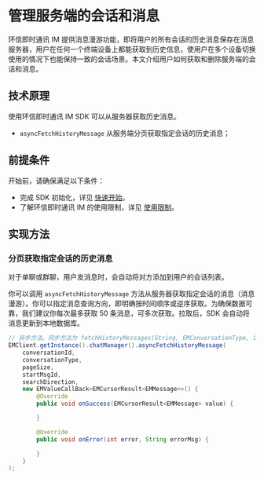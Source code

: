 # 管理服务端的会话和消息

<Toc />

环信即时通讯 IM 提供消息漫游功能，即将用户的所有会话的历史消息保存在消息服务器，用户在任何一个终端设备上都能获取到历史信息，使用户在多个设备切换使用的情况下也能保持一致的会话场景。本文介绍用户如何获取和删除服务端的会话和消息。


## 技术原理

使用环信即时通讯 IM SDK 可以从服务器获取历史消息。
<!--
- `asyncFetchConversationsFromServer` 分页获取服务器保存的会话列表；
- `asyncFetchPinnedConversationsFromServer` 分页获取服务器保存的置顶会话列表；
- `asyncPinConversation` 置顶会话。
- `removeMessagesFromServer` 单向删除服务端的历史消息；
- `deleteConversationFromServer` 删除服务端的会话及其历史消息。
-->
- `asyncFetchHistoryMessage` 从服务端分页获取指定会话的历史消息；


## 前提条件

开始前，请确保满足以下条件：

- 完成 SDK 初始化，详见 [快速开始](quickstart.html)。
- 了解环信即时通讯 IM 的使用限制，详见 [使用限制](/document/v1/privatization/uc_limitation.html)。

## 实现方法
<!--
### 从服务器分页获取会话列表

对于单聊或群聊，用户发消息时会自动将对方添加到用户的会话列表。

你可以调用 `asyncFetchConversationsFromServer` 方法从服务端分页获取会话列表，每个会话包含最新一条历史消息。

SDK 按照会话活跃时间（会话的最新一条消息的时间戳）的倒序返回会话列表。若会话中没有消息，则 SDK 按照会话创建时间的倒序返回会话列表。

服务器默认存储 100 条会话。若提升该上限，需联系环信商务，最多能增加至 500 条。

:::notice
1. 若使用该功能，需将 SDK 升级至 4.0.3。 
2. 建议你在首次下载、卸载后重装应用等本地数据库无数据情况下拉取服务端会话列表。其他情况下，调用 `getAllConversationsBySort` 或 `getAllConversations` 方法获取本地所有会话即可。
3. 通过 RESTful 接口发送的消息默认不创建或写入会话。若会话中的最新一条消息通过 RESTful 接口发送，获取会话列表时，该会话中的最新一条消息显示为通过非 RESTful 接口发送的最新消息。若要开通 RESTful 接口发送的消息写入会话列表的功能，需联系商务。
:::

示例代码如下：

```java
int limit = 10;
String cursor = "";
EMClient.getInstance().chatManager().asyncFetchConversationsFromServer(limit, cursor, new EMValueCallBack<EMCursorResult<EMConversation>>() {
    @Override
    public void onSuccess(EMCursorResult<EMConversation> result) {
        // 获取到的会话列表
        List<EMConversation> conversations = result.getData();
        // 下一次请求的 cursor
        String nextCursor = result.getCursor();
    }

    @Override
    public void onError(int error, String errorMsg) {

    }
});
```

## 获取服务端的置顶会话列表

你可以调用 `asyncFetchPinnedConversationsFromServer` 方法从服务端分页获取置顶会话列表。SDK 按照会话置顶时间的倒序返回。 

你最多可以拉取 50 个置顶会话。

:::notice
若使用该功能，需将 SDK 升级至 4.0.3。
:::

示例代码如下： 

```java
int limit = 10;
String cursor = "";
EMClient.getInstance().chatManager().asyncFetchPinnedConversationsFromServer(limit, cursor, new EMValueCallBack<EMCursorResult<EMConversation>>() {
    @Override
    public void onSuccess(EMCursorResult<EMConversation> result) {
        // 获取到的会话列表
        List<EMConversation> conversations = result.getData();
        // 下一次请求的 cursor
        String nextCursor = result.getCursor();
    }

    @Override
    public void onError(int error, String errorMsg) {

    }
});

```

### 置顶会话

会话置顶指将单聊或群聊会话固定在会话列表的顶部，方便用户查找。例如，将重点会话置顶，可快速定位会话。

置顶状态会存储在服务器上，多设备登录情况下，更新置顶状态会同步到其他登录设备。你最多可以置顶 50 个会话。

你可以调用 `asyncPinConversation` 方法设置是否置顶会话。多设备登录情况下，会话置顶或取消置顶后，其他登录设备分别会收到 `CONVERSATION_PINNED` 和 `CONVERSATION_UNPINNED` 事件。

:::notice
若使用该功能，需将 SDK 升级至 4.0.3。
:::

示例代码如下： 

```java
EMClient.getInstance().chatManager().asyncPinConversation(conversationId, isPinned, new EMCallBack() {
    @Override
    public void onSuccess() {
        
    }

    @Override
    public void onError(int code, String error) {

    }
});
```

你可以通过 `EMConversation` 对象的 `isPinned` 字段检查会话是否为置顶状态，或者调用 `getPinnedTime` 方法获取会话置顶时间。
-->
### 分页获取指定会话的历史消息

对于单聊或群聊，用户发消息时，会自动将对方添加到用户的会话列表。

你可以调用 `asyncFetchHistoryMessage` 方法从服务器获取指定会话的消息（消息漫游）。你可以指定消息查询方向，即明确按时间顺序或逆序获取。为确保数据可靠，我们建议你每次最多获取 50 条消息，可多次获取。拉取后，SDK 会自动将消息更新到本地数据库。

```java
// 异步方法。同步方法为 fetchHistoryMessages(String, EMConversationType, int, String, EMConversation.EMSearchDirection)。
EMClient.getInstance().chatManager().asyncFetchHistoryMessage(
    conversationId,
    conversationType,
    pageSize,
    startMsgId,
    searchDirection,
    new EMValueCallBack<EMCursorResult<EMMessage>>() {
        @Override
        public void onSuccess(EMCursorResult<EMMessage> value) {

        }

        @Override
        public void onError(int error, String errorMsg) {

        }
    }
);
```
<!--
### 单向删除服务端的历史消息

你可以调用 `removeMessagesFromServer` 方法单向删除服务端的历史消息，每次最多可删除 50 条消息。消息删除后，该用户无法从服务端拉取到该消息。其他用户不受该操作影响。登录该账号的其他设备会收到 `EMMultiDeviceListener` 中的 `onMessageRemoved` 回调，已删除的消息自动从设备本地移除。


:::notice
若使用该功能，需将 SDK 升级至 V3.9.8 或以上版本
:::

示例代码如下：

```java 
// 按时间删除消息
EMConversation conversation = EMClient.getInstance().chatManager().getConversation(username);
conversation.removeMessagesFromServer(time, new EMCallBack() {
                    @Override
                    public void onSuccess() {
                       
                    }

                    @Override
                    public void onError(int code, String desc) {
                       
                    }
                });

// 按消息 ID 删除消息
 conversation.removeMessagesFromServer(msgIdList, new EMCallBack() {
                    @Override
                    public void onSuccess() {
                       
                    }

                    @Override
                    public void onError(int code, String desc) {
                       
                    }
                });  
```                             
### 单向删除服务端会话及其历史消息

你可以调用 `deleteConversationFromServer` 方法删除服务器端会话和历史消息。会话和消息删除后，当前用户无法从服务器获取该会话和消息，对本地的会话无影响，但会删除本地消息，而其他用户不受影响。

调用该方法之前，需调用 `getConversation` 方法获取会话 ID。

示例代码如下：

```java
//获取指定的会话 ID。
EMConversation conversation = EMClient.getInstance().chatManager().getConversation(username);

// 删除指定会话。如果需要保留历史消息，`isDeleteServerMessages` 传 `false`。
EMClient.getInstance().chatManager().deleteConversationFromServer(conversationId, conversationType, isDeleteServerMessages, new EMCallBack() {
    @Override
    public void onSuccess() {

    }

    @Override
    public void onError(int code, String error) {

    }
});
```
-->